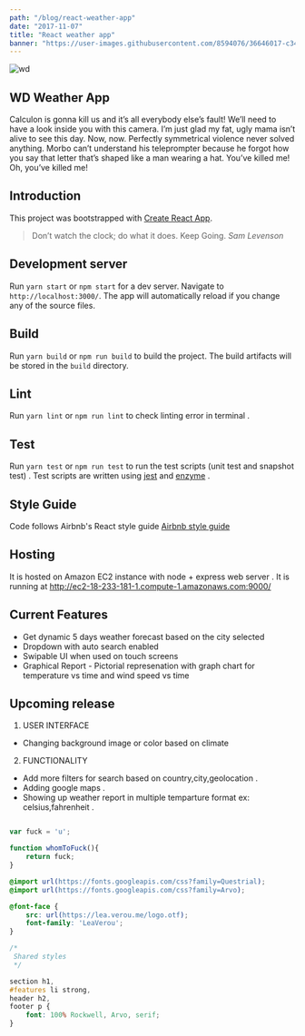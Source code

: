 ```yaml
---
path: "/blog/react-weather-app"
date: "2017-11-07"
title: "React weather app"
banner: "https://user-images.githubusercontent.com/8594076/36646017-c340bf96-1a97-11e8-99da-d4d5e48ba2e6.png"
---
```


![wd](https://user-images.githubusercontent.com/8594076/36646017-c340bf96-1a97-11e8-99da-d4d5e48ba2e6.png)

## WD Weather App 

Calculon is gonna kill us and it’s all everybody else’s fault! We’ll need to have a look inside you with this camera. I’m just glad my fat, ugly mama isn’t alive to see this day. Now, now. Perfectly symmetrical violence never solved anything. Morbo can’t understand his teleprompter because he forgot how you say that letter that’s shaped like a man wearing a hat. You’ve killed me! Oh, you’ve killed me!

## Introduction

This project was bootstrapped with [Create React App](https://github.com/facebookincubator/create-react-app).

> Don’t watch the clock; do what it does. Keep Going.
*Sam Levenson*

## Development server

Run `yarn start` or `npm start` for a dev server. Navigate to `http://localhost:3000/`. The app will automatically reload if you change any of the source files.

## Build

Run `yarn build` or `npm run build` to build the project. The build artifacts will be stored in the `build` directory.

## Lint

Run `yarn lint` or `npm run lint` to check linting error in terminal .

## Test

Run `yarn test` or `npm run test` to run the test scripts (unit test and snapshot test) . Test scripts are written using [jest](https://github.com/facebook/jest) and [enzyme](https://github.com/airbnb/enzyme) .

## Style Guide

Code follows Airbnb's React style guide [Airbnb style guide](https://github.com/airbnb/javascript/tree/master/react)

## Hosting

It is hosted on Amazon EC2 instance with node + express web server . It is running at http://ec2-18-233-181-1.compute-1.amazonaws.com:9000/

## Current Features

* Get dynamic 5 days weather forecast based on the city selected
* Dropdown with auto search enabled
* Swipable UI when used on touch screens
* Graphical Report - Pictorial represenation with graph chart for temperature vs time and wind speed vs time

## Upcoming release

1.  USER INTERFACE

* Changing background image or color based on climate

2.  FUNCTIONALITY

* Add more filters for search based on country,city,geolocation .
* Adding google maps .
* Showing up weather report in multiple temparture format ex: celsius,fahrenheit .

```javascript

var fuck = 'u';

function whomToFuck(){
    return fuck;
}

```

```css
@import url(https://fonts.googleapis.com/css?family=Questrial);
@import url(https://fonts.googleapis.com/css?family=Arvo);

@font-face {
	src: url(https://lea.verou.me/logo.otf);
	font-family: 'LeaVerou';
}

/*
 Shared styles
 */

section h1,
#features li strong,
header h2,
footer p {
	font: 100% Rockwell, Arvo, serif;
}

```